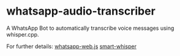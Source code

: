 # whatsapp-audio-transcriber
A WhatsApp Bot to automatically transcribe voice messages using whisper.cpp.

For further details:
[whatsapp-web.js](https://github.com/pedroslopez/whatsapp-web.js)
[smart-whisper](https://github.com/JacobLinCool/smart-whisper)